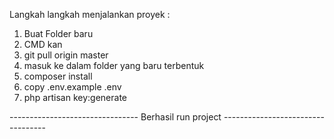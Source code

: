 Langkah langkah menjalankan proyek :

1. Buat Folder baru
2. CMD kan
3. git pull origin master
4. masuk ke dalam folder yang baru terbentuk
5. composer install
6. copy .env.example .env
7. php artisan key:generate



--------------------------------   Berhasil run project   ----------------------------------
